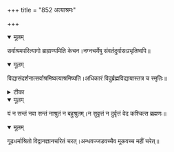 +++
title = "852 अत्याश्रमः"

+++


<details open><summary>मूलम्</summary>

सर्वाश्रमपरित्यागो ब्राह्मण्यमिति केचन।नग्नचर्येषु संवर्तदुर्वासःप्रभृतिष्वपि॥
</details>



<details open><summary>मूलम्</summary>

विद्यासंदर्शनात्सर्वाश्रमिष्वत्याश्रमिष्यति।अधिकारं विदुर्ब्रह्मविद्यायास्तत्र च स्मृतिः॥
</details>



<details><summary>टीका</summary>

ब्र. सू. शं.[3-4-50]
</details>



<details open><summary>मूलम्</summary>

यं न सन्तं नवा सन्तं नाश्रुतं न बहुश्रुतम्।न सुवृत्तं न दुर्वृत्तं वेद कश्चित्स ब्रह्मणः॥
</details>



<details open><summary>मूलम्</summary>

गूढधर्माश्रितो विद्वानज्ञानचरितं चरत्।अन्धवज्जडवच्चैव मूकवच्च महीं चरेत्॥
</details>

